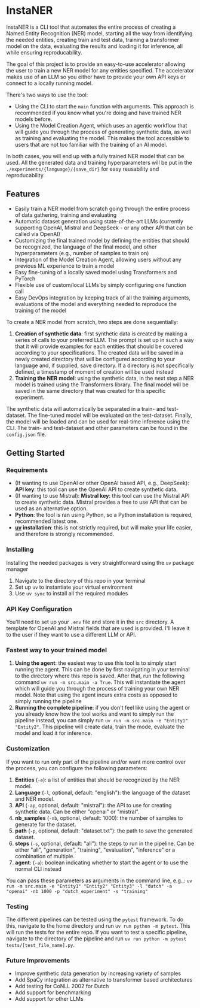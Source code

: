 # InstaNER

InstaNER is a CLI tool that automates the entire process of creating a Named Entity Recognition (NER) model, starting all the way from identifying the needed entities, creating train and test data, training a transformer model on the data, evaluating the results and loading it for inference, all while ensuring reproducability.

The goal of this project is to provide an easy-to-use accelerator allowing the user to train a new NER model for any entities specified. The accelerator makes use of an LLM so you either have to provide your own API keys or connect to a locally running model.

There's two ways to use the tool:
- Using the CLI to start the `main` function with arguments. This approach is recommended if you know what you're doing and have trained NER models before.
- Using the Model Creation Agent, which uses an agentic workflow that will guide you through the process of generating synthetic data, as well as training and evaluating the model. This makes the tool accessible to users that are not too familiar with the training of an AI model.

In both cases, you will end up with a fully trained NER model that can be used. All the generated data and training hyperparameters will be put in the `./experiments/{language}/{save_dir}` for easy reusability and reproducability.

## Features
- Easily train a NER model from scratch going through the entire process of data gathering, training and evaluating
- Automatic dataset generation using state-of-the-art LLMs (currently supporting OpenAI, Mistral and DeepSeek - or any other API that can be called via OpenAI)
- Customizing the final trained model by defining the entities that should be recognized, the language of the final model, and other hyperparameters (e.g., number of samples to train on)
- Integration of the Model Creation Agent, allowing users without any previous ML experience to train a model
- Easy fine-tuning of a locally saved model using Transformers and PyTorch
- Flexible use of custom/local LLMs by simply configuring one function call
- Easy DevOps integration by keeping track of all the training arguments, evaluations of the model and everything needed to reproduce the training of the model

To create a NER model from scratch, two steps are done sequentially:
1. **Creation of synthetic data**: first synthetic data is created by making a series of calls to your preferred LLM. The prompt is set up in such a way that it will provide examples for each entities that should be covered according to your specifications. The created data will be saved in a newly created directory that will be configured according to your language and, if supplied, save directory. If a directory is not specifically defined, a timestamp of moment of creation will be used instead
2. **Training the NER model**: using the synthetic data, in the next step a NER model is trained using the Transformers library. The final model will be saved in the same directory that was created for this specific experiment.

The synthetic data will automatically be separated in a train- and test-dataset. The fine-tuned model will be evaluated on the test-dataset. Finally, the model will be loaded and can be used for real-time inference using the CLI. The train- and test-dataset and other parameters can be found in the `config.json` file.

## Getting Started

### Requirements
- (If wanting to use OpenAI or other OpenAI based API, e.g., DeepSeek): **API key**: this tool can use the OpenAI API to create synthetic data.
- (If wanting to use Mistral): **Mistral key**: this tool can use the Mistral API to create synthetic data. Mistral provides a free to use API that can be used as an alternative option.
- **Python**: the tool is ran using Python, so a Python installation is required, recommended latest one.
- **[uv](https://github.com/astral-sh/uv) installation**: this is not strictly required, but will make your life easier, and therefore is strongly recommended.

### Installing
Installing the needed packages is very straightforward using the ```uv``` package manager
1. Navigate to the directory of this repo in your terminal
2. Set up `uv` to instantiate your virtual environment
3. Use ```uv sync``` to install all the required modules


### API Key Configuration
You'll need to set up your `.env` file and store it in the `src` directory. A template for OpenAI and Mistral fields that are used is provided. I'll leave it to the user if they want to use a different LLM or API. 

### Fastest way to your trained model
1. **Using the agent**: the easiest way to use this tool is to simply start running the agent. This can be done by first navigating in your terminal to the directory where this repo is saved. After that, run the following command ```uv run -m src.main -a True```. This will instantiate the agent which will guide you through the process of training your own NER model. Note that using the agent incurs extra costs as opposed to simply running the pipeline
2. **Running the complete pipeline**: if you don't feel like using the agent or you already know how the tool works and want to simply run the pipeline instead, you can simply run ```uv run -m src.main -e "Entity1" "Entity2"```. This pipeline will create data, train the mode, evaluate the model and load it for inference.

### Customization
If you want to run only part of the pipeline and/or want more control over the process, you can configure the following parameters:
1. **Entities** (```-e```): a list of entities that should be recognized by the NER model.
2. **Language** (```-l```, optional, default: "english"): the language of the dataset and NER model.
3. **API** (```-ap```, optional, default: "mistral"): the API to use for creating synthetic data. Can be either "openai" or "mistral".
4. **nb_samples** (```-nb```, optional, default: 1000): the number of samples to generate for the dataset.
5. **path** (```-p```, optional, default: "dataset.txt"): the path to save the generated dataset.
6. **steps** (```-s```, optional, default: "all"): the steps to run in the pipeline. Can be either "all", "generation", "training", "evaluation", "inference" or a combination of multiple.
7. **agent**: (```-a```): boolean indicating whether to start the agent or to use the normal CLI instead

You can pass these parameters as arguments in the command line, e.g.,:
```uv run -m src.main -e "Entity1" "Entity2" "Entity3" -l "dutch" -a "openai" -nb 1000 -p "dutch_experiment" -s "training"```

### Testing
The different pipelines can be tested using the ```pytest``` framework. To do this, navigate to the home directory and run ```uv run python -m pytest```. This will run the tests for the entire repo. If you want to test a specific pipeline, navigate to the directory of the pipeline and run ```uv run python -m pytest tests/[test_file_name].py```.

### Future Improvements
- Improve synthetic data generation by increasing variety of samples
- Add SpaCy integration as alternative to transformer based architectures
- Add testing for CoNLL 2002 for Dutch
- Add support for benchmarking
- Add support for other LLMs
